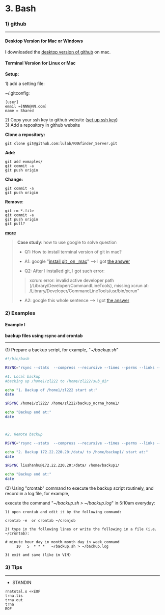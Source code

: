 # 3. Bash

### 1\) github

---

#### Desktop Version for Mac or Windows

I downloaded the [desktop version of github](https://desktop.github.com/) on mac.

#### Terminal Version for Linux or Mac

**Setup:**

1\) add a setting file:

~/.gitconfig:

```
[user] 
email =[NNN@NN.com]
name = Shared
```

2\) Copy your ssh key to github website \([set up ssh key](/2linux.md#ssh-key)\)  
3\) Add a repository in github website

**Clone a repository:**

`git clone git@github.com:lulab/RNAfinder_Server.git`

**Add:**

```
git add exmaples/
git commit -a
git push origin
```

**Change:**

```
git commit -a
git push origin
```

**Remove:**

```
git rm *.file
git commit -a
git push origin
git pull?
```

[**more**](https://www.evernote.com/l/ABK7Gt9sva1CkLG9QfxqpZoog5uQoPDB_BU)

> **Case study**: how to use google to solve question
>
> * Q1: How to install terminal version of git in mac?
> * A1: google "[install git \_on \_mac](https://www.google.com.hk/search?safe=strict&q=install+git+on+mac&spell=1&sa=X&ved=0ahUKEwiin6jE1urZAhVFzWMKHfb5BuMQBQgjKAA)" --&gt; I got [the answer](https://git-scm.com/book/en/v2/Getting-Started-Installing-Git)
>
> * Q2: After I installed git, I got such error:
>
> > xcrun: error: invalid active developer path \(/Library/Developer/CommandLineTools\), missing xcrun at: /Library/Developer/CommandLineTools/usr/bin/xcrun"
>
> * A2: google this whole sentence --&gt; I got [the answer](https://apple.stackexchange.com/questions/254380/macos-sierra-invalid-active-developer-path)

### 2\) Examples

#### Example I

**backup files using rsync and crontab**

---

\(1\) Prepare a backup script, for example, "_~/backup.sh_"

```bash
#!/bin/bash

RSYNC="rsync --stats  --compress --recursive --times --perms --links --delete --max-size=100M --exclude-from=/home/zl222/.rsync/exclude"

#1. Local backup  
#backing up /home1/zl222 to /home/zl222/sub_dir

echo "1. Backup of /home1/zl222 start at:"
date

$RSYNC /home1/zl222/ /home/zl222/backup_ncrna_home1/ 

echo "Backup end at:"
date



#2. Remote backup 

RSYNC="rsync --stats  --compress --recursive --times --perms --links --delete --max-size=100M --files-from=/home/backup1/backup_file"

echo "2. Backup 172.22.220.20:/data/ to /home/backup1/ start at:"
date

$RSYNC liushanhu@172.22.220.20:/data/ /home/backup1/

echo "Backup end at:"
date
```

\(2\) Using "crontab" command to execute the backup script routinely, and record in a log file, for example,

execute the command "_~/backup.sh &gt; ~/backup.log_" in 5:10am everyday:

```
1) open crontab and edit it by the following command: 

crontab -e  or crontab ~/cronjob

2) type in the following lines or write the following in a file (i.e. ~/crontab): 

# minute hour day_in_month month day_in_week command
     10   5  * * *   ~/backup.sh > ~/backup.log 

3) exit and save (like in VIM)
```

### 

### 3\) Tips

---

* STANDIN

```
rnatotal.o <<EOF
trna.lis
trna.out
trna
EOF
```



